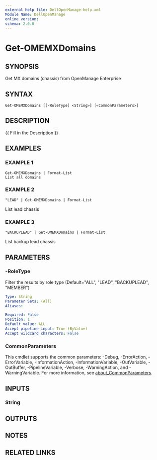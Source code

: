 ```yaml
---
external help file: DellOpenManage-help.xml
Module Name: DellOpenManage
online version:
schema: 2.0.0
---
```


# Get-OMEMXDomains

## SYNOPSIS
Get MX domains (chassis) from OpenManage Enterprise

## SYNTAX

```
Get-OMEMXDomains [[-RoleType] <String>] [<CommonParameters>]
```

## DESCRIPTION
{{ Fill in the Description }}

## EXAMPLES

### EXAMPLE 1
```
Get-OMEMXDomains | Format-List
List all domains
```

### EXAMPLE 2
```
"LEAD" | Get-OMEMXDomains | Format-List
```

List lead chassis

### EXAMPLE 3
```
"BACKUPLEAD" | Get-OMEMXDomains | Format-List
```

List backup lead chassis

## PARAMETERS

### -RoleType
Filter the results by role type (Default="ALL", "LEAD", "BACKUPLEAD", "MEMBER")

```yaml
Type: String
Parameter Sets: (All)
Aliases:

Required: False
Position: 1
Default value: ALL
Accept pipeline input: True (ByValue)
Accept wildcard characters: False
```

### CommonParameters
This cmdlet supports the common parameters: -Debug, -ErrorAction, -ErrorVariable, -InformationAction, -InformationVariable, -OutVariable, -OutBuffer, -PipelineVariable, -Verbose, -WarningAction, and -WarningVariable. For more information, see [about_CommonParameters](http://go.microsoft.com/fwlink/?LinkID=113216).

## INPUTS

### String
## OUTPUTS

## NOTES

## RELATED LINKS

